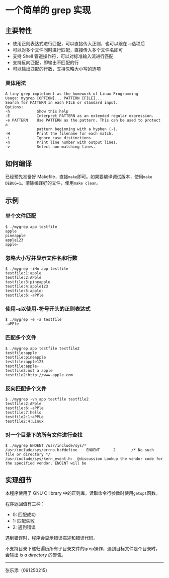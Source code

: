 # 一个简单的 grep 实现

## 主要特性
* 使用正则表达式进行匹配，可以直接传入正则，也可以跟在`-e`选项后
* 可以对多个文件同时进行匹配，直接传入多个文件名即可
* 支持 Shell 管道操作符，可以对标准输入流进行匹配
* 支持反向匹配，即输出不匹配的行
* 可以输出匹配的行数，支持忽略大小写的选项

### 具体用法
    A tiny grep impletment as the homework of Linux Programming
    Usage: mygrep [OPTION]... PATTERN [FILE]...
    Search for PATTERN in each FILE or standard input.
    Options:
    -h            Show this help
    -E            Interpret PATTERN as an extended regular expression.
    -e PATTERN    Use PATTERN as the pattern. This can be used to protect a
                  pattern beginning with a hyphen (-).
    -H            Print the filename for each match.
    -i            Ignore case distinctions.
    -n            Print line number with output lines.
    -v            Select non-matching lines.

## 如何编译
已经预先准备好 Makefile，直接`make`即可。如果要编译调试版本，使用`make DEBUG=1`。清除编译好的文件，使用`make clean`。

## 示例
### 单个文件匹配
    $ ./mygrep app testfile
    apple
    pineapple
    apple123
    apple-

### 忽略大小写并显示文件名和行数
    $ ./mygrep -iHn app testfile
    testfile:1:apple
    testfile:2:APple
    testfile:3:pineapple
    testfile:4:apple123
    testfile:5:apple-
    testfile:6:-aPPle

### 使用`-e`以使用`-`符号开头的正则表达式
    $ ./mygrep -e -a testfile
    -aPPle

### 匹配多个文件
    $ ./mygrep app testfile testfile2
    testfile:apple
    testfile:pineapple
    testfile:apple123
    testfile:apple-
    testfile2:not a apple
    testfile2:http://www.apple.com

### 反向匹配多个文件
    $ ./mygrep -vn app testfile testfile2
    testfile:2:APple
    testfile:6:-aPPle
    testfile:7:hello
    testfile2:1:aPPLe
    testfile2:4:Linux

### 对一个目录下的所有文件进行查找
    $ ./mygrep ENOENT /usr/include/sys/*
    /usr/include/sys/errno.h:#define    ENOENT      2       /* No such file or directory */
    /usr/include/sys/kern_event.h:  @discussion Lookup the vendor code for the specified vendor. ENOENT will be


## 实现细节
本程序使用了 GNU C library 中的正则库，读取命令行参数时使用`getopt`函数。

程序返回值有三种：

* 0: 匹配成功
* 1: 匹配失败
* 2: 遇到错误

遇到错误时，程序会显示错误描述和错误代码。

不支持目录下递归遍历所有子目录文件的grep操作，遇到目标文件是个目录时，会输出 _is a directory_ 的警告。

* * *
张乐添（091250215）
